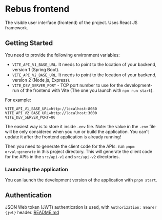 # Rebus frontend

The visible user interface (frontend) of the project. Uses React JS framework.

## Getting Started

You need to provide the following environment variables:

* `VITE_API_V1_BASE_URL`. It needs to point to the location of your backend, version 1 (Spring
  Boot).
* `VITE_API_V2_BASE_URL`. It needs to point to the location of your backend, version 2 (Node.js,
  Express).
* `VITE_DEV_SERVER_PORT` - TCP port number to use for the development-run of the frontend with Vite
  (The one you launch with `npm run start`).

For example:

```
VITE_API_V1_BASE_URL=http://localhost:8080
VITE_API_V2_BASE_URL=http://localhost:3000
VITE_DEV_SERVER_PORT=80
```

The easiest way is to store it inside `.env` file. Note: the value in the `.env` file will be only
considered when you run or build the application. You can't update it after the frontend application
is already running!

Then you need to generate the client code for the APIs: run `pnpm orval:generate` in this project
directory. This will generate the client code for the APIs in the `src/api-v1` and `src/api-v2`
directories.

### Launching the application

You can launch the development version of the application with `pnpm start`.

## Authentication

JSON Web token (JWT) authentication is used, with `Authorization: Bearer {jwt}` header.
[README.md](..%2Fbackend%2FREADME.md)
